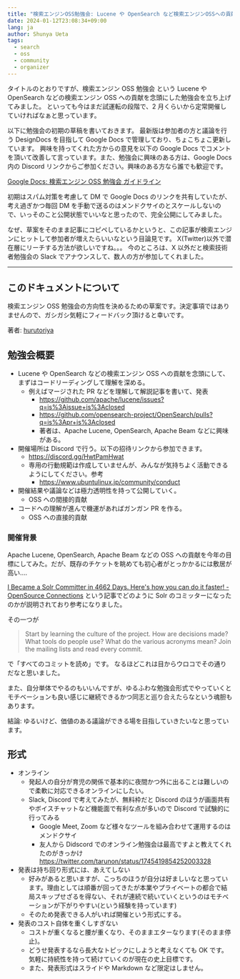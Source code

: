 ```yaml
---
title: "検索エンジンOSS勉強会: Lucene や OpenSearch など検索エンジンOSSへの貢献を念頭にしたオンライン勉強会を立ち上げてみた"
date: 2024-01-12T23:08:34+09:00
lang: ja
author: Shunya Ueta
tags:
  - search
  - oss
  - community
  - organizer
---
```


タイトルのとおりですが、検索エンジン OSS 勉強会 という Lucene や OpenSearch などの検索エンジン OSS への貢献を念頭にした勉強会を立ち上げてみました。
といっても今はまだ試運転の段階で、2 月くらいから定常開催していければなぁと思っています。

以下に勉強会の初期の草稿を書いておきます。
最新版は参加者の方と議論を行う DesignDocs を目指して Google Docs で管理しており、ちょこちょこ更新しています。
興味を持ってくれた方からの意見を以下の Google Docs でコメントを頂いて改善して言っています。また、勉強会に興味のある方は、Google Docs 内の Discord リンクからご参加ください。興味のある方なら誰でも歓迎です。

[Google Docs: 検索エンジン OSS 勉強会 ガイドライン](https://docs.google.com/document/d/13UC8xhI67qIiNZCRH8fEjRPi5fmeuivJ3-s2Ke_U0CE/edit)

初期はスパム対策を考慮して DM で Google Docs のリンクを共有していたが、考え過ぎかつ毎回 DM を手動で送るのはメンドクサイのとスケールしないので、いっそのこと公開状態でいいなと思ったので、完全公開にしてみました。

なぜ、草案をそのまま記事にコピペしているかというと、この記事が検索エンジンにヒットして参加者が増えたらいいなという目論見です。
X(Twitter)以外で潜在層にリーチする方法が欲しいですね。。。 今のところは、X 以外だと検索技術者勉強会の Slack でアナウンスして、数人の方が参加してくれました。

---

## このドキュメントについて

検索エンジン OSS 勉強会の方向性を決めるための草案です。決定事項ではありませんので、ガシガシ気軽にフィードバック頂けると幸いです。

著者: [hurutoriya](https://shunyaueta.com/about/)

## 勉強会概要

- Lucene や OpenSearch などの検索エンジン OSS への貢献を念頭にして、まずはコードリーディングして理解を深める。
  - 例えばマージされた PR などを理解して解説記事を書いて、発表
    - https://github.com/apache/lucene/issues?q=is%3Aissue+is%3Aclosed
    - https://github.com/opensearch-project/OpenSearch/pulls?q=is%3Apr+is%3Aclosed
    - 著者は、Apache Lucene, OpenSearch, Apache Beam などに興味がある。
- 開催場所は Discord で行う。以下の招待リンクから参加できます。
  - https://discord.gg/HwtPamHwat
  - 専用の行動規範は作成していませんが、みんなが気持ちよく活動できるようにしてください。参考
    - https://www.ubuntulinux.jp/community/conduct
- 開催結果や議論などは極力透明性を持って公開していく。
  - OSS への間接的貢献
- コードへの理解が進んで機運があればガンガン PR を作る。
  - OSS への直接的貢献

### 開催背景

Apache Lucene, OpenSearch, Apache Beam などの OSS への貢献を今年の目標にしてみた。だが、既存のチケットを眺めても初心者がとっかかるには敷居が高い....

[I Became a Solr Committer in 4662 Days\. Here's how you can do it faster\! \- OpenSource Connections](https://opensourceconnections.com/blog/2020/07/10/i-became-a-solr-committer-in-4662-days-heres-how-you-can-do-it-faster/) という記事でどのように Solr のコミッターになったのかが説明されており参考になりました。

その一つが

> Start by learning the culture of the project. How are decisions made? What tools do people use? What do the various acronyms mean? Join the mailing lists and read every commit.

で「すべてのコミットを読め」です。
なるほどこれは目からウロコでその通りだなと思いました。

また、自分単体でやるのもいいんですが、ゆるふわな勉強会形式でやっていくとモチベーションも良い感じに継続できるかつ同志と巡り合えたらなという魂胆もあります。

結論: ゆるいけど、価値のある議論ができる場を目指していきたいなと思っています。

## 形式

- オンライン
  - 発起人の自分が育児の関係で基本的に夜間かつ外に出ることは難しいので柔軟に対応できるオンラインにしたい。
  - Slack, Discord で考えてみたが、無料枠だと Discord のほうが画面共有やボイスチャットなど機能面で有利な点が多いので Discord で試験的に行ってみる
    - Google Meet, Zoom など様々なツールを組み合わせて運用するのはメンドクサイ
    - 友人から Didscord でのオンライン勉強会は最高ですよと教えてくれたのがきっかけ https://twitter.com/tarunon/status/1745419854252003328
- 発表は持ち回り形式には、あえてしない
  - 好みがあると思いますが、こっちのほうが自分は好ましいなと思っています。理由としては順番が回ってきたが本業やプライベートの都合で結局スキップせざるを得ない、それが連続で続いていくというのはモチベーションが下がりやすい(という経験を持っています)
  - そのため発表できる人がいれば開催という形式にする。
- 発表のコスト自体を重くしすぎない
  - コストが重くなると腰が重くなり、そのままエターなります(そのまま停止)。
  - どうせ発表するなら長大なトピックにしようと考えなくても OK です。気軽に持続性を持って続けていくのが現在の史上目標です。
  - また、発表形式はスライドや Markdown など限定はしません。
